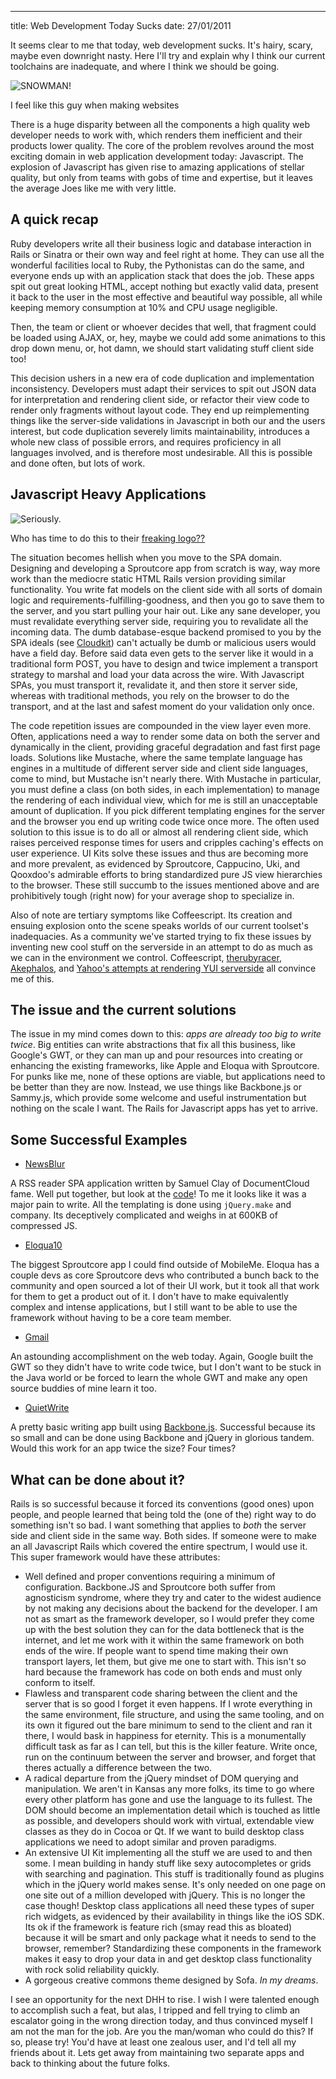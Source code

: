 --- 
title: Web Development Today Sucks
date: 27/01/2011

It seems clear to me that today, web development sucks. It's hairy, scary, maybe even downright nasty. Here I'll try and explain why I think our current toolchains are inadequate, and where I think we should be going.

<div class="pleasant right small">
  <img src="/images/abominable-snowman.jpg" alt="SNOWMAN!">
  <p>I feel like this guy when making websites</p>
</div>

There is a huge disparity between all the components a high quality web developer needs to work with, which renders them inefficient and their products lower quality. The core of the problem revolves around the most exciting domain in web application development today: Javascript. The explosion of Javascript has given rise to amazing applications of stellar quality, but only from teams with gobs of time and expertise, but it leaves the average Joes like me with very little.

## A quick recap

Ruby developers write all their business logic and database interaction in Rails or Sinatra or their own way and feel right at home. They can use all the wonderful facilities local to Ruby, the Pythonistas can do the same, and everyone ends up with an application stack that does the job. These apps spit out great looking HTML, accept nothing but exactly valid data, present it back to the user in the most effective and beautiful way possible, all while keeping memory consumption at 10% and CPU usage negligible.

Then, the team or client or whoever decides that well, that fragment could be loaded using AJAX, or, hey, maybe we could add some animations to this drop down menu, or, hot damn, we should start validating stuff client side too!

This decision ushers in a new era of code duplication and implementation inconsistency. Developers must adapt their services to spit out JSON data for interpretation and rendering client side, or refactor their view code to render only fragments without layout code. They end up reimplementing things like the server-side validations in Javascript in both our and the users interest, but code duplication severely limits maintainability, introduces a whole new class of possible errors, and requires proficiency in all languages involved, and is therefore most undesirable. All this is possible and done often, but lots of work.

## Javascript Heavy Applications

<div class="pleasant">
  <img src="/images/mobile-me-mobile-you.png" alt="Seriously.">
  <p>Who has time to do this to their <a href="http://news.ycombinator.com/item?id=1930802">freaking logo??</a></p>
</div>

The situation becomes hellish when you move to the SPA domain. Designing and developing a Sproutcore app from scratch is way, way more work than the mediocre static HTML Rails version providing similar functionality. You write fat models on the client side with all sorts of domain logic and requirements-fulfilling-goodness, and then you go to save them to the server, and you start pulling your hair out. Like any sane developer, you must revalidate everything server side, requiring you to revalidate all the incoming data. The dumb database-esque backend promised to you by the SPA ideals (see [Cloudkit](http://getcloudkit.com/)) can't actually be dumb or malicious users would have a field day. Before said data even gets to the server like it would in a traditional form POST, you have to design and twice implement a transport strategy to marshal and load your data across the wire. With Javascript SPAs, you must transport it, revalidate it, and then store it server side, whereas with traditional methods, you rely on the browser to do the transport, and at the last and safest moment do your validation only once.

The code repetition issues are compounded in the view layer even more. Often, applications need a way to render some data on both the server and dynamically in the client, providing graceful degradation and fast first page loads. Solutions like Mustache, where the same template language has engines in a multitude of different server side and client side languages, come to mind, but Mustache isn't nearly there. With Mustache in particular, you must define a class (on both sides, in each implementation) to manage the rendering of each individual view, which for me is still an unacceptable amount of duplication. If you pick different templating engines for the server and the browser you end up writing code twice once more. The often used solution to this issue is to do all or almost all rendering client side, which raises perceived response times for users and cripples caching's effects on user experience. UI Kits solve these issues and thus are becoming more and more prevalent, as evidenced by Sproutcore, Cappucino, Uki, and Qooxdoo's admirable efforts to bring standardized pure JS view hierarchies to the browser. These still succumb to the issues mentioned above and are prohibitively tough (right now) for your average shop to specialize in.

Also of note are tertiary symptoms like Coffeescript. Its creation and ensuing explosion onto the scene speaks worlds of our current toolset's inadequacies. As a community we've started trying to fix these issues by inventing new cool stuff on the serverside in an attempt to do as much as we can in the environment we control. Coffeescript, [therubyracer](https://github.com/cowboyd/therubyracer), [Akephalos](https://github.com/bernerdschaefer/akephalos), and [Yahoo's attempts at rendering YUI serverside](http://www.infoq.com/interviews/node-ryan-dahl#question9) all convince me of this.

## The issue and the current solutions

The issue in my mind comes down to this: *apps are already too big to write twice*. Big entities can write abstractions that fix all this business, like Google's GWT, or they can man up and pour resources into creating or enhancing the existing frameworks, like Apple and Eloqua with Sproutcore. For punks like me, none of these options are viable, but applications need to be better than they are now. Instead, we use things like Backbone.js or Sammy.js, which provide some welcome and useful instrumentation but nothing on the scale I want. The Rails for Javascript apps has yet to arrive.

## Some Successful Examples

 - [NewsBlur](http://www.newsblur.com/)

 A RSS reader SPA application written by Samuel Clay of DocumentCloud fame. Well put together, but look at the [code](https://github.com/samuelclay/NewsBlur/tree/master/media/js/)! To me it looks like it was a major pain to write. All the templating is done using `jQuery.make` and company. Its deceptively complicated and weighs in at 600KB of compressed JS.

 - [Eloqua10](http://www.eloqua.com/products/take-the-tour.html)
 
 The biggest Sproutcore app I could find outside of MobileMe. Eloqua has a couple devs as core Sproutcore devs who contributed a bunch back to the community and open sourced a lot of their UI work, but it took all that work for them to get a product out of it. I don't have to make equivalently complex and intense applications, but I still want to be able to use the framework without having to be a core team member.

 - [Gmail](http://mail.google.com/)

 An astounding accomplishment on the web today. Again, Google built the GWT so they didn't have to write code twice, but I don't want to be stuck in the Java world or be forced to learn the whole GWT and make any open source buddies of mine learn it too.
 
 - [QuietWrite](http://www.quietwrite.com/)

 A pretty basic writing app built using [Backbone.js](http://documentcloud.github.com/backbone/). Successful because its so small and can be done using Backbone and jQuery in glorious tandem. Would this work for an app twice the size? Four times?

## What can be done about it?

Rails is so successful because it forced its conventions (good ones) upon people, and people learned that being told the (one of the) right way to do something isn't so bad. I want something that applies to _both_ the server side and client side in the same way. Both sides. If someone were to make an all Javascript Rails which covered the entire spectrum, I would use it. This super framework would have these attributes:

 - Well defined and proper conventions requiring a minimum of configuration. Backbone.JS and Sproutcore both suffer from agnosticism syndrome, where they try and cater to the widest audience by not making any decisions about the backend for the developer. I am not as smart as the framework developer, so I would prefer they come up with the best solution they can for the data bottleneck that is the internet, and let me work with it within the same framework on both ends of the wire. If people want to spend time making their own transport layers, let them, but give me one to start with. This isn't so hard because the framework has code on both ends and must only conform to itself.
 - Flawless and transparent code sharing between the client and the server that is so good I forget it even happens. If I wrote everything in the same environment, file structure, and using the same tooling, and on its own it figured out the bare minimum to send to the client and ran it there, I would bask in happiness for eternity. This is a monumentally difficult task as far as I can tell, but this is the killer feature. Write once, run on the continuum between the server and browser, and forget that theres actually a difference between the two.
 - A radical departure from the jQuery mindset of DOM querying and manipulation. We aren't in Kansas any more folks, its time to go where every other platform has gone and use the language to its fullest. The DOM should become an implementation detail which is touched as little as possible, and developers should work with virtual, extendable view classes as they do in Cocoa or Qt. If we want to build desktop class applications we need to adopt similar and proven paradigms.
 - An extensive UI Kit implementing all the stuff we are used to and then some. I mean building in handy stuff like sexy autocompletes or grids with searching and pagination. This stuff is traditionally found as plugins which in the jQuery world makes sense. It's only needed on one page on one site out of a million developed with jQuery. This is no longer the case though! Desktop class applications all need these types of super rich widgets, as evidenced by their availability in things like the iOS SDK. Its ok if the framework is feature rich (smay read this as bloated) because it will be smart and only package what it needs to send to the browser, remember? Standardizing these components in the framework makes it easy to drop your data in and get desktop class functionality with rock solid reliability quickly. 
 - A gorgeous creative commons theme designed by Sofa. _In my dreams_.

I see an opportunity for the next DHH to rise. I wish I were talented enough to accomplish such a feat, but alas, I tripped and fell trying to climb an escalator going in the wrong direction today, and thus convinced myself I am not the man for the job. Are you the man/woman who could do this? If so, please try! You'd have at least one zealous user, and I'd tell all my friends about it. Lets get away from maintaining two separate apps and back to thinking about the future folks.
